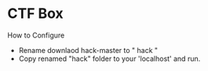 <h1> CTF Box </h1>
<p> How to Configure </p>
<ul> 
  <li> Rename downlaod hack-master to " hack " </li> 
  <li> Copy renamed "hack" folder to your 'localhost' and run. </li>
</ul>
